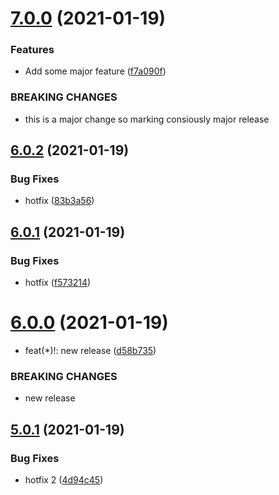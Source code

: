 # [7.0.0](https://github.com/vkumbhar94/submodule2/compare/6.0.2...7.0.0) (2021-01-19)


### Features

* Add some major feature ([f7a090f](https://github.com/vkumbhar94/submodule2/commit/f7a090fe4d03268f34f2c8ba90425f5c49ef0077))


### BREAKING CHANGES

* this is a major change so marking consiously major
release

## [6.0.2](https://github.com/vkumbhar94/submodule2/compare/6.0.1...6.0.2) (2021-01-19)


### Bug Fixes

* hotfix ([83b3a56](https://github.com/vkumbhar94/submodule2/commit/83b3a561f70dc8b966e13974a8977a91a660a685))

## [6.0.1](https://github.com/vkumbhar94/submodule2/compare/v6.0.0...6.0.1) (2021-01-19)


### Bug Fixes

* hotfix ([f573214](https://github.com/vkumbhar94/submodule2/commit/f5732147ae1ee2e6378677220db72b2e07d1b4b8))

# [6.0.0](https://github.com/vkumbhar94/submodule2/compare/v5.0.1...v6.0.0) (2021-01-19)


* feat(*)!: new release ([d58b735](https://github.com/vkumbhar94/submodule2/commit/d58b7355a0ecb7f824f11950b53e92b6d106550e))


### BREAKING CHANGES

* new release

## [5.0.1](https://github.com/vkumbhar94/submodule2/compare/v5.0.0...v5.0.1) (2021-01-19)


### Bug Fixes

* hotfix 2 ([4d94c45](https://github.com/vkumbhar94/submodule2/commit/4d94c45bc302d7bc99faff0e817c658769e59d9b))
